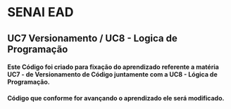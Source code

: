 #                      SENAI EAD



##  UC7 Versionamento / UC8 - Logica de Programação



#### Este Código foi criado para fixação do aprendizado referente a matéria UC7 - de Versionamento de Código juntamente com a UC8 - Lógica de  Programação.

#### Código que conforme for avançando o aprendizado ele será modificado.













